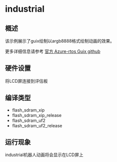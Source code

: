 # industrial

## 概述

该示例展示了guix绘制以argb8888格式绘制动画的效果。

更多详细信息请参考 [官方 Azure-rtos Guix github](https://github.com/azure-rtos/guix/tree/master/samples)

## 硬件设置

将LCD屏连接到评估板

## 编译类型
- flash_sdram_xip
- flash_sdram_xip_release
- flash_sdram_uf2
- flash_sdram_uf2_release

## 运行现象

industrial机器人动画将会显示在LCD屏上
